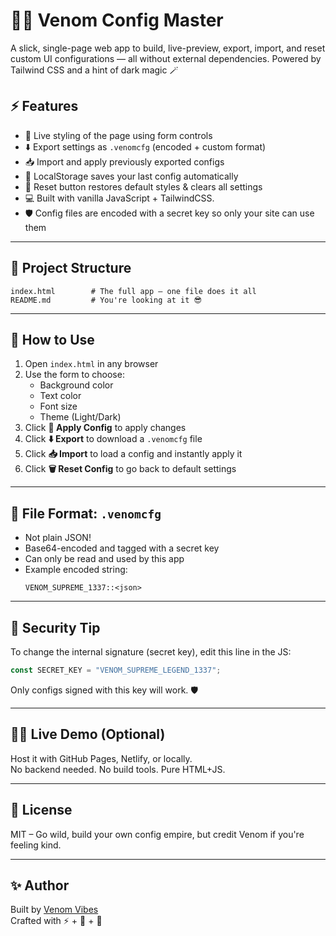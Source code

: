 # 🧙‍♂️ Venom Config Master

A slick, single-page web app to build, live-preview, export, import, and reset custom UI configurations — all without external dependencies. Powered by Tailwind CSS and a hint of dark magic 🪄

## ⚡ Features

- 🎨 Live styling of the page using form controls
- ⬇️ Export settings as `.venomcfg` (encoded + custom format)
- 📥 Import and apply previously exported configs
- 💾 LocalStorage saves your last config automatically
- 🧹 Reset button restores default styles & clears all settings
- 💻 Built with vanilla JavaScript + TailwindCSS.
- 🛡️ Config files are encoded with a secret key so only your site can use them

---

## 📁 Project Structure

```plaintext
index.html        # The full app — one file does it all
README.md         # You're looking at it 😎
```

---

## 🚀 How to Use

1. Open `index.html` in any browser
2. Use the form to choose:
   - Background color
   - Text color
   - Font size
   - Theme (Light/Dark)
3. Click **💾 Apply Config** to apply changes
4. Click **⬇️ Export** to download a `.venomcfg` file
5. Click **📥 Import** to load a config and instantly apply it
6. Click **🗑️ Reset Config** to go back to default settings

---

## 🧪 File Format: `.venomcfg`

- Not plain JSON!
- Base64-encoded and tagged with a secret key
- Can only be read and used by this app
- Example encoded string:
  ```
  VENOM_SUPREME_1337::<json>
  ```

---

## 🔐 Security Tip

To change the internal signature (secret key), edit this line in the JS:

```js
const SECRET_KEY = "VENOM_SUPREME_LEGEND_1337";
```

Only configs signed with this key will work. 🛡️

---

## 🧙‍♂️ Live Demo (Optional)

Host it with GitHub Pages, Netlify, or locally.  
No backend needed. No build tools. Pure HTML+JS.

---

## 📜 License

MIT – Go wild, build your own config empire, but credit Venom if you're feeling kind.

---

## ✨ Author

Built by [Venom Vibes](https://github.com/Canol001)  
Crafted with ⚡ + 🧠 + 🎨

